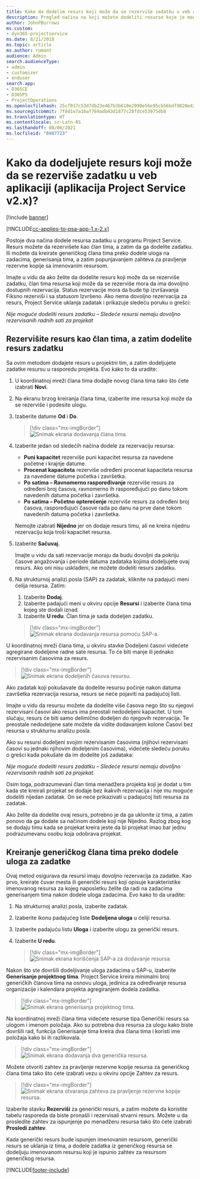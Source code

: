 ```yaml
---
title: Kako da dodelim resurs koji može da se rezerviše zadatku u veb aplikaciji
description: Pregled načina na koji možete dodeliti resurse koje je moguće dodeliti.
author: JohnPBurrows
ms.custom:
- dyn365-projectservice
ms.date: 8/21/2018
ms.topic: article
ms.author: rumant
audience: Admin
search.audienceType:
- admin
- customizer
- enduser
search.app:
- D365CE
- D365PS
- ProjectOperations
ms.openlocfilehash: 25cf017c53d7db23e467b3b610e2990e56e95cb56bdf9820e427dfeeeb979637
ms.sourcegitcommit: 7f8d1e7a16af769adb43d1877c28fdce53975db8
ms.translationtype: HT
ms.contentlocale: sr-Latn-RS
ms.lasthandoff: 08/06/2021
ms.locfileid: "6987723"
---
```

# <a name="how-do-i-assign-a-bookable-resource-to-a-task-in-the-web-app-project-service-app-v2x"></a>Kako da dodeljujete resurs koji može da se rezerviše zadatku u veb aplikaciji (aplikacija Project Service v2.x)?

[!include [banner](../includes/psa-now-project-operations.md)]

[!INCLUDE[cc-applies-to-psa-app-1.x-2.x](../includes/cc-applies-to-psa-app-1x-2x.md)]

Postoje dva načina dodele resursa zadatku u programu Project Service. Resurs možete da rezervišete kao član tima, a zatim da ga dodelite zadatku. Ili možete da kreirate generičkog člana tima preko dodele uloga na zadacima, generisanja tima, a zatim popunjavanjem zahteva za pravljenje rezervne kopije sa imenovanim resursom.

Imajte u vidu da ako želite da dodelite resurs koji može da se rezerviše zadatku, član tima resursa koji može da se rezerviše mora da ima dovoljno dostupnih rezervacija. Status rezervacije mora da bude tip izvršavanja Fiksno rezerviši i sa statusom Izvršeno. Ako nema dovoljno rezervacija za resurs, Project Service uklanja zadatak i prikazuje sledeću poruku o grešci:

*Nije moguće dodeliti resurs zadatku – Sledeće resursi nemaju dovoljno rezervisanih radnih sati za projekat*

## <a name="book-a-resource-as-a-team-member-and-then-assign-the-resource-to-a-task"></a>Rezervišite resurs kao član tima, a zatim dodelite resurs zadatku

Sa ovim metodom dodajete resurs u projektni tim, a zatim dodeljujete zadatke resursu u rasporedu projekta. Evo kako to da uradite:
1.  U koordinatnoj mreži člana tima dodajte novog člana tima tako što ćete izabrati **Novi**.
2.  Na ekranu brzog kreiranja člana tima, izaberite ime resursa koji može da se rezerviše i podesite ulogu.
3.  Izaberite datume **Od** i **Do**.

    > [!div class="mx-imgBorder"] 
    > ![Snimak ekrana dodavanja člana tima.](media/FAQ-Resources-to-Tasks2-1.png "Snimak ekrana dodavanja člana tima")
 
4.  Izaberite jedan od sledećih načina dodele za rezervaciju resursa:
    - **Puni kapacitet** rezerviše puni kapacitet resursa za navedene početne i krajnje datume.
    - **Procenat kapaciteta** rezerviše određeni procenat kapaciteta resursa za navedene datume početka i završetka.
    - **Po satima – Ravnomerno raspoređivanje** rezerviše resurs za određeni broj časova, ravnomerno ih raspoređujući po danu tokom navedenih datuma početka i završetka.
    - **Po satima – Početno opterećenje** rezerviše resurs za određeni broj časova, raspoređujući časove rada po danu na prve dane tokom navedenih datuma početka i završetka.

    Nemojte izabrati **Nijedno** jer on dodaje resurs timu, ali ne kreira nijednu rezervaciju koja troši kapacitet resursa.
5.  Izaberite **Sačuvaj**.

    Imajte u vidu da sati rezervacije moraju da budu dovoljni da pokriju časove angažovanja i periode datuma zadataka kojima dodeljujete ovaj resurs. Ako oni nisu usklađeni, ne možete dodeliti resurs zadatku.

6.  Na strukturnoj analizi posla (SAP) za zadatak, kliknite na padajući meni ćelija resursa. Zatim: 

    1. Izaberite **Dodaj**.
    2. Izaberite padajući meni u okviru opcije **Resursi** i izaberite člana tima kojeg ste dodali iznad.
    3. Izaberite **U redu**. Član tima je sada dodeljen zadatku.

    > [!div class="mx-imgBorder"] 
    > ![Snimak ekrana dodavanja resursa pomoću SAP-a.](media/FAQ-Resources-to-Tasks2-2.png "Snimak ekrana dodavanja resursa pomoću SAP-a")
 
U koordinatnoj mreži člana tima, u okviru stavke Dodeljeni časovi videćete agregirane dodeljene radne sate resursa. To će biti manje ili jednako rezervisanim časovima za resurs. 

> [!div class="mx-imgBorder"] 
> ![Snimak ekrana dodeljenih časova resursu.](media/FAQ-Resources-to-Tasks2-3.png "Snimak ekrana dodeljenih časova resursu")
 
Ako zadatak koji pokušavate da dodelite resursu počinje nakon datuma završetka rezervacija resursa, resurs se neće pojaviti na padajućoj listi.

Imajte u vidu da resursu možete da dodelite više časova nego što su njegovi rezervisani časovi ako resurs ima preostali nedodeljeni kapacitet. U tom slučaju, resurs će biti samo delimično dodeljen do njegovih rezervacija. Te preostale nedodeljene sate možete da vidite dodavanjem kolone Časovi bez resursa u strukturnu analizu posla.

Ako su resursi dodeljeni svojim rezervisanim časovima (njihovi rezervisani časovi su jednaki njihovim dodeljenim časovima), videćete sledeću poruku o grešci kada pokušate da im dodelite još zadataka:

*Nije moguće dodeliti resurs zadatku – Sledeće resursi nemaju dovoljno rezervisanih radnih sati za projekat.*

Osim toga, podrazumevani član tima menadžera projekta koji je dodat u tim kada ste kreirali projekat se dodaje bez ikakvih rezervacija i nije mu moguće dodeliti nijedan zadatak. On se neće prikazivati u padajućoj listi resursa za zadatak.

Ako želite da dodelite ovaj resurs, potrebno je da ga uklonite iz tima, a zatim ponovo da ga dodate sa načinom dodele koji nije Nijedno. Razlog zbog kog se dodaju timu kada se projekat kreira jeste da bi projekat imao bar jednu podrazumevanu osobu koja odobrava projekat.

## <a name="create-a-generic-team-member-through-role-assignment-on-tasks"></a>Kreiranje generičkog člana tima preko dodele uloga za zadatke

Ovaj metod osigurava da resursi imaju dovoljno rezervacija za zadatke. Kao prvo, kreirate čuvar mesta ili generički resurs koji opisuje karakteristike imenovanog resursa za kojeg naposletku želite da radi na zadacima generisanjem tima nakon dodele uloga zadacima. Evo kako to da uradite:

1. Na strukturnoj analizi posla, izaberite zadatak.
2. Izaberite ikonu padajućeg liste **Dodeljena uloga** u ćeliji resursa.
3. Izaberite padajuću listu **Uloga** i izaberite ulogu za generički resurs.
4. Izaberite **U redu**.

    > [!div class="mx-imgBorder"] 
    > ![Snimak ekrana korišćenja SAP-a za dodavanje resursa.](media/FAQ-Resources-to-Tasks2-4.png "Snimak ekrana korišćenja SAP-a za dodavanje resursa")
 
Nakon što ste dovršili dodeljivanje uloga zadacima u SAP-u, izaberite **Generisanje projektnog tima**. Project Service kreira minimalni broj generičkih članova tima na osnovu uloga, jedinica za određivanje resursa organizacije i kalendara projekta agregiranjem dodela zadatka.

> [!div class="mx-imgBorder"] 
> ![Snimak ekrana generisanja projektnog tima.](media/FAQ-Resources-to-Tasks2-5.png "Snimak ekrana generisanja projektnog tima")
 
Na koordinatnoj mreži člana tima videćete resurse tipa Generički resurs sa ulogom i imenom položaja. Ako su potrebna dva resursa za ulogu kako biste dovršili rad, funkcija Generisanje tima kreira dva člana tima i koristi ime položaja kako bi ih razlikovala.

> [!div class="mx-imgBorder"] 
> ![Snimak ekrana dodavanja dva generička resursa.](media/FAQ-Resources-to-Tasks2-6.png "Snimak ekrana dodavanja dva generička resursa")
 
Možete otvoriti zahtev za pravljenje rezervne kopije resursa za generičkog člana tima tako što ćete izabrati vezu u okviru opcije Zahtev za resurs.

> [!div class="mx-imgBorder"] 
> ![Snimak ekrana otvaranja zahteva za pravljenje rezervne kopije resursa.](media/FAQ-Resources-to-Tasks2-7.png "Snimak ekrana otvaranja zahteva za pravljenje rezervne kopije resursa")

Izaberite stavku **Rezerviši** za generički resurs, a zatim možete da koristite tabelu rasporeda da biste pronašli i rezervisali stvarni resurs. Možete u da prosledite zahtev za ispunjenje po menadžeru resursa tako što ćete izabrati **Prosledi zahtev**.

Kada generički resurs bude ispunjen imenovanim resursom, generički resurs se uklanja iz tima, a dodele zadatka iz generičkog resursa se dodeljuju imenovanom resursu koji je ispunio zahtev za resursom generičkog resursa.
 



[!INCLUDE[footer-include](../includes/footer-banner.md)]